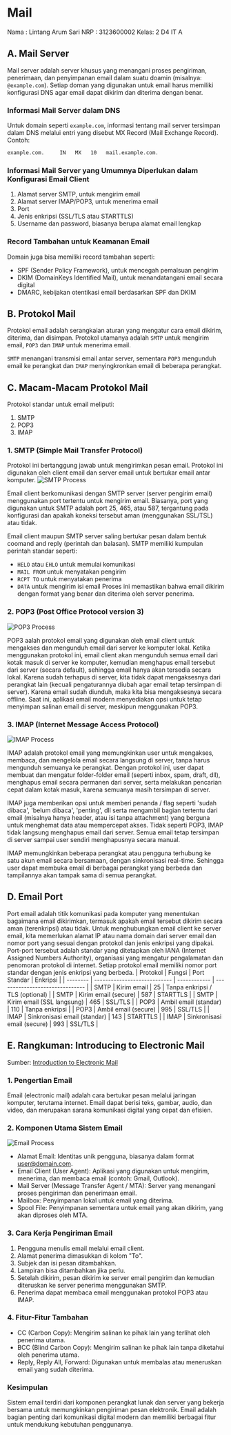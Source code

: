 # Mail
Nama : Lintang Arum Sari
NRP  : 3123600002
Kelas: 2 D4 IT A

## A. Mail Server
Mail server adalah server khusus yang menangani proses pengiriman, penerimaan, dan penyimpanan email dalam suatu doamin (misalnya: `@example.com`). Setiap doman yang digunakan untuk email harus memiliki konfigurasi DNS agar email dapat dikirim dan diterima dengan benar.

### Informasi Mail Server dalam DNS
Untuk domain seperti `example.com`, informasi tentang mail server tersimpan dalam DNS melalui entri yang disebut MX Record (Mail Exchange Record). Contoh:
```bash
example.com.     IN   MX   10   mail.example.com.
```

### Informasi Mail Server yang Umumnya Diperlukan dalam Konfigurasi Email Client
1. Alamat server SMTP, untuk mengirim email
2. Alamat server IMAP/POP3, untuk menerima email
3. Port
4. Jenis enkripsi (SSL/TLS atau STARTTLS)
5. Username dan password, biasanya berupa alamat email lengkap

### Record Tambahan untuk Keamanan Email
Domain juga bisa memiliki record tambahan seperti:
- SPF (Sender Policy Framework), untuk mencegah pemalsuan pengirim
- DKIM (DomainKeys Identified Mail), untuk menandatangani email secara digital
- DMARC, kebijakan otentikasi email berdasarkan SPF dan DKIM
  
## B. Protokol Mail
Protokol email adalah serangkaian aturan yang mengatur cara email dikirim, diterima, dan disimpan. Protokol utamanya adalah `SMTP` untuk mengirim email, `POP3` dan `IMAP` untuk menerima email.

`SMTP` menangani transmisi email antar server, sementara `POP3` mengunduh email ke perangkat dan `IMAP` menyingkronkan email di beberapa perangkat.

## C. Macam-Macam Protokol Mail
Protokol standar untuk email meliputi:
1. SMTP
2. POP3
3. IMAP

### 1. SMTP (Simple Mail Transfer Protocol)
Protokol ini bertanggung jawab untuk mengirimkan pesan email. Protokol ini digunakan oleh client email dan server email untuk bertukar email antar komputer.
![SMTP Process](https://github.com/lintangaroem/AdminJaringan2025/blob/main/Minggu%2011%20-%20Mail/img/smtp%20process.png?raw=true)

Email client berkomunikasi dengan SMTP server (server pengirim email) menggunakan port tertentu untuk mengirim email. Biasanya, port yang digunakan untuk SMTP adalah port 25, 465, atau 587, tergantung pada konfigurasi dan apakah koneksi tersebut aman (menggunakan SSL/TSL) atau tidak.

Email client maupun SMTP server saling bertukar pesan dalam bentuk coomand and reply (perintah dan balasan). SMTP memiliki kumpulan perintah standar seperti:
- `HELO` atau `EHLO` untuk memulai komunikasi
- `MAIL FROM` untuk menyatakan pengirim
- `RCPT TO` untuk menyatakan penerima
- `DATA` untuk mengirim isi email
Proses ini memastikan bahwa email dikirim dengan format yang benar dan diterima oleh server penerima.

### 2. POP3 (Post Office Protocol version 3)
![POP3 Process](https://github.com/lintangaroem/AdminJaringan2025/blob/main/Minggu%2011%20-%20Mail/img/pop3%20process.png?raw=true)

POP3 aalah protokol email yang digunakan oleh email client untuk mengakses dan mengunduh email dari server ke komputer lokal. Ketika menggunakan protokol ini, email client akan mengunduh semua email dari kotak masuk di server ke komputer, kemudian menghapus email tersebut dari server (secara default), sehingga email hanya akan tersedia secara lokal. Karena sudah terhapus di server, kita tidak dapat mengaksesnya dari perangkat lain (kecuali pengaturannya diubah agar email tetap tersimpan di server). Karena email sudah diunduh, maka kita bisa mengaksesnya secara offline. Saat ini, aplikasi email modern menyediakan opsi untuk tetap menyimpan salinan email di server, meskipun menggunakan POP3.

### 3. IMAP (Internet Message Access Protocol)
![IMAP Process](https://github.com/lintangaroem/AdminJaringan2025/blob/main/Minggu%2011%20-%20Mail/img/imap%20process.png?raw=true)

IMAP adalah protokol email yang memungkinkan user untuk mengakses, membaca, dan mengelola email secara langsung di server, tanpa harus mengunduh semuanya ke perangkat. Dengan protokol ini, user dapat membuat dan mengatur folder-folder email (seperti inbox, spam, draft, dll), menghapus email secara permanen dari server, serta melakukan pencarian cepat dalam kotak masuk, karena semuanya masih tersimpan di server.

IMAP juga memberikan opsi untuk memberi penanda / flag seperti 'sudah dibaca', 'belum dibaca', 'penting', dll serta mengambil bagian tertentu dari email (misalnya hanya header, atau isi tanpa attachment) yang berguna untuk menghemat data atau mempercepat akses. Tidak seperti POP3, IMAP tidak langsung menghapus email dari server. Semua email tetap tersimpan di server sampai user sendiri menghapusnya secara manual.

IMAP memungkinkan beberapa perangkat atau pengguna terhubung ke satu akun email secara bersamaan, dengan sinkronisasi real-time. Sehingga user dapat membuka email di berbagai perangkat yang berbeda dan tampilannya akan tampak sama di semua perangkat.

## D. Email Port
Port email adalah titik komunikasi pada komputer yang menentukan bagaimana email dikirimkan, termasuk apakah email tersebut dikirim secara aman (terenkripsi) atau tidak. Untuk menghubungkan email client ke server email, kita memerlukan alamat IP atau nama domain dari server email dan nomor port yang sesuai dengan protokol dan jenis enkripsi yang dipakai. Port-port tersebut adalah standar yang ditetapkan oleh IANA (Internet Assigned Numbers Authority), organisasi yang mengatur pengalamatan dan penomoran protokol di internet. Setiap protokol email memiliki nomor port standar dengan jenis enkripsi yang berbeda.
| Protokol | Fungsi                       | Port Standar | Enkripsi                        |
| -------- | ---------------------------- | ------------ | ------------------------------- |
| SMTP     | Kirim email                  | 25           | Tanpa enkripsi / TLS (optional) |
| SMTP     | Kirim email (secure)         | 587          | STARTTLS                        |
| SMTP     | Kirim email (SSL langsung)   | 465          | SSL/TLS                         |
| POP3     | Ambil email (standar)        | 110          | Tanpa enkripsi                  |
| POP3     | Ambil email (secure)         | 995          | SSL/TLS                         |
| IMAP     | Sinkronisasi email (standar) | 143          | STARTTLS                        |
| IMAP     | Sinkronisasi email (secure)  | 993          | SSL/TLS                         |


## E. Rangkuman: Introducing to Electronic Mail
Sumber: [Introduction to Electronic Mail](https://www.geeksforgeeks.org/introduction-to-electronic-mail/)

### 1. Pengertian Email
Email (electronic mail) adalah cara bertukar pesan melalui jaringan komputer, terutama internet. Email dapat berisi teks, gambar, audio, dan video, dan merupakan sarana komunikasi digital yang cepat dan efisien.

### 2. Komponen Utama Sistem Email
![Email Process](https://github.com/lintangaroem/AdminJaringan2025/blob/main/Minggu%2011%20-%20Mail/img/email%20process.png?raw=true)
- Alamat Email: Identitas unik pengguna, biasanya dalam format user@domain.com.
- Email Client (User Agent): Aplikasi yang digunakan untuk mengirim, menerima, dan membaca email (contoh: Gmail, Outlook).
- Mail Server (Message Transfer Agent / MTA): Server yang menangani proses pengiriman dan penerimaan email.
- Mailbox: Penyimpanan lokal untuk email yang diterima.
- Spool File: Penyimpanan sementara untuk email yang akan dikirim, yang akan diproses oleh MTA.

### 3. Cara Kerja Pengiriman Email
1. Pengguna menulis email melalui email client.
2. Alamat penerima dimasukkan di kolom "To".
3. Subjek dan isi pesan ditambahkan.
4. Lampiran bisa ditambahkan jika perlu.
5. Setelah dikirim, pesan dikirim ke server email pengirim dan kemudian diteruskan ke server penerima menggunakan SMTP.
6. Penerima dapat membaca email menggunakan protokol POP3 atau IMAP.

### 4. Fitur-Fitur Tambahan
- CC (Carbon Copy): Mengirim salinan ke pihak lain yang terlihat oleh penerima utama.
- BCC (Blind Carbon Copy): Mengirim salinan ke pihak lain tanpa diketahui oleh penerima utama.
- Reply, Reply All, Forward: Digunakan untuk membalas atau meneruskan email yang sudah diterima.

### Kesimpulan
Sistem email terdiri dari komponen perangkat lunak dan server yang bekerja bersama untuk memungkinkan pengiriman pesan elektronik. Email adalah bagian penting dari komunikasi digital modern dan memiliki berbagai fitur untuk mendukung kebutuhan penggunanya.

